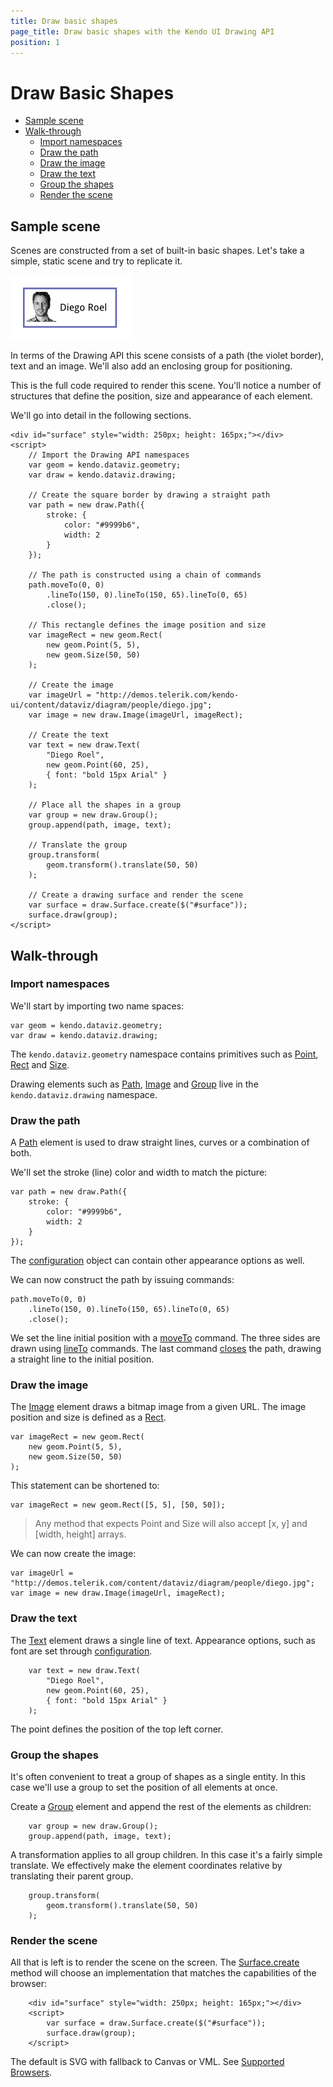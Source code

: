 ```yaml
---
title: Draw basic shapes
page_title: Draw basic shapes with the Kendo UI Drawing API
position: 1
---
```


# Draw Basic Shapes

- [Sample scene](#sample-scene)
- [Walk-through](#walk-through)
    - [Import namespaces](#import-namespaces)
    - [Draw the path](#draw-the-path)
    - [Draw the image](#draw-the-image)
    - [Draw the text](#draw-the-text)
    - [Group the shapes](#group-the-shapes)
    - [Render the scene](#render-the-scene)

## Sample scene

Scenes are constructed from a set of built-in basic shapes.
Let's take a simple, static scene and try to replicate it.

![Basic Scene](images/basic-scene.png)

In terms of the Drawing API this scene consists of a path (the violet border),
text and an image. We'll also add an enclosing group for positioning.

This is the full code required to render this scene.
You'll notice a number of structures that define the
position, size and appearance of each element.

We'll go into detail in the following sections.

    <div id="surface" style="width: 250px; height: 165px;"></div>
    <script>
        // Import the Drawing API namespaces
        var geom = kendo.dataviz.geometry;
        var draw = kendo.dataviz.drawing;

        // Create the square border by drawing a straight path
        var path = new draw.Path({
            stroke: {
                color: "#9999b6",
                width: 2
            }
        });

        // The path is constructed using a chain of commands
        path.moveTo(0, 0)
            .lineTo(150, 0).lineTo(150, 65).lineTo(0, 65)
            .close();

        // This rectangle defines the image position and size
        var imageRect = new geom.Rect(
            new geom.Point(5, 5),
            new geom.Size(50, 50)
        );

        // Create the image
        var imageUrl = "http://demos.telerik.com/kendo-ui/content/dataviz/diagram/people/diego.jpg";
        var image = new draw.Image(imageUrl, imageRect);

        // Create the text
        var text = new draw.Text(
            "Diego Roel",
            new geom.Point(60, 25),
            { font: "bold 15px Arial" }
        );

        // Place all the shapes in a group
        var group = new draw.Group();
        group.append(path, image, text);

        // Translate the group
        group.transform(
            geom.transform().translate(50, 50)
        );

        // Create a drawing surface and render the scene
        var surface = draw.Surface.create($("#surface"));
        surface.draw(group);
    </script>

## Walk-through

### Import namespaces

We'll start by importing two name spaces:

    var geom = kendo.dataviz.geometry;
    var draw = kendo.dataviz.drawing;

The `kendo.dataviz.geometry` namespace contains primitives such as
[Point](/api/dataviz/geometry/point),
[Rect](/api/dataviz/geometry/rect) and
[Size](/api/dataviz/geometry/size).

Drawing elements such as
[Path](/api/dataviz/drawing/path),
[Image](/api/dataviz/drawing/image) and
[Group](/api/dataviz/drawing/image)
live in the `kendo.dataviz.drawing` namespace.

### Draw the path
A [Path](/api/dataviz/drawing/path) element is used to
draw straight lines, curves or a combination of both.

We'll set the stroke (line) color and width to match the picture:

    var path = new draw.Path({
        stroke: {
            color: "#9999b6",
            width: 2
        }
    });

The [configuration](/api/dataviz/drawing/path#configuration) object
can contain other appearance options as well.

We can now construct the path by issuing commands:

    path.moveTo(0, 0)
        .lineTo(150, 0).lineTo(150, 65).lineTo(0, 65)
        .close();

We set the line initial position with a
[moveTo](http://localhost/kendo-ui/api/dataviz/drawing/path#methods-moveTo) command.
The three sides are drawn using
[lineTo](http://localhost/kendo-ui/api/dataviz/drawing/path#methods-lineTo) commands.
The last command
[closes](http://localhost/kendo-ui/api/dataviz/drawing/path#methods-close)
the path, drawing a straight line to the initial position.

### Draw the image
The [Image](/api/dataviz/drawing/image) element draws a bitmap image from a given URL.
The image position and size is defined as a [Rect](/api/dataviz/geometry/rect).

    var imageRect = new geom.Rect(
        new geom.Point(5, 5),
        new geom.Size(50, 50)
    );

This statement can be shortened to:

    var imageRect = new geom.Rect([5, 5], [50, 50]);

> Any method that expects Point and Size will also accept [x, y] and [width, height] arrays.

We can now create the image:

    var imageUrl = "http://demos.telerik.com/content/dataviz/diagram/people/diego.jpg";
    var image = new draw.Image(imageUrl, imageRect);

### Draw the text
The [Text](/api/dataviz/drawing/text) element draws a single line of text.
Appearance options, such as font are set through
[configuration](/api/dataviz/drawing/text#configuration).

        var text = new draw.Text(
            "Diego Roel",
            new geom.Point(60, 25),
            { font: "bold 15px Arial" }
        );

The point defines the position of the top left corner.

### Group the shapes
It's often convenient to treat a group of shapes as a single entity.
In this case we'll use a group to set the position of all elements at once.

Create a [Group](/api/dataviz/drawing/group) element and append the rest of the elements as children:

        var group = new draw.Group();
        group.append(path, image, text);

A transformation applies to all group children. In this case it's a fairly simple translate.
We effectively make the element coordinates relative by translating their parent group.

        group.transform(
            geom.transform().translate(50, 50)
        );

### Render the scene
All that is left is to render the scene on the screen.
The [Surface.create](/api/dataviz/drawing/surface#create) method will
choose an implementation that matches the capabilities of the browser:

        <div id="surface" style="width: 250px; height: 165px;"></div>
        <script>
            var surface = draw.Surface.create($("#surface"));
            surface.draw(group);
        </script>

The default is SVG with fallback to Canvas or VML.
See [Supported Browsers](supported-browsers).
